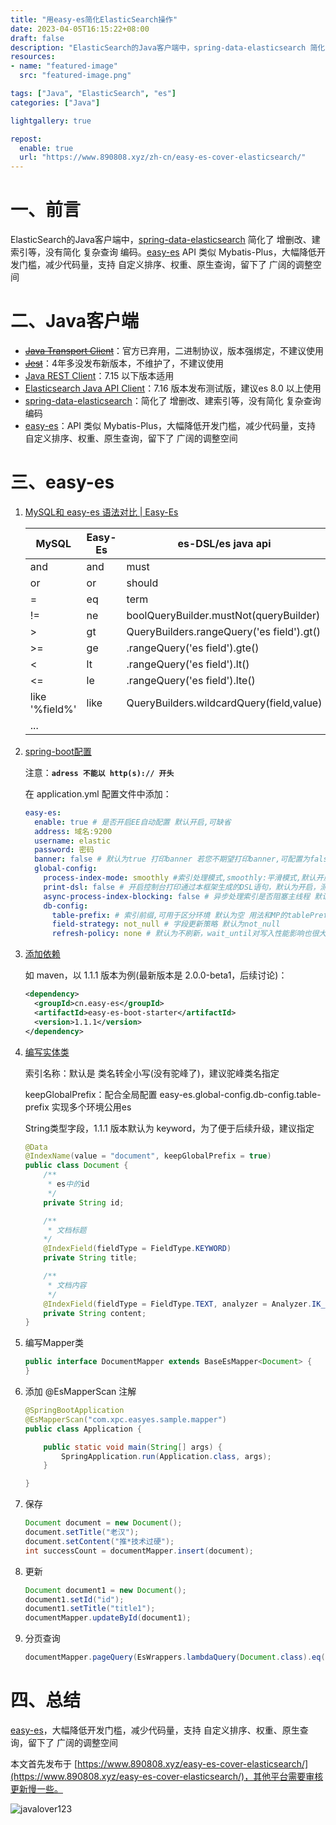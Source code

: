 ```yaml
---
title: "用easy-es简化ElasticSearch操作"
date: 2023-04-05T16:15:22+08:00
draft: false
description: "ElasticSearch的Java客户端中，spring-data-elasticsearch 简化了 增删改、建索引等，没有简化 复杂查询 编码。easy-es API 类似 Mybatis-Plus，大幅降低开发门槛，减少代码量，支持 自定义排序、权重、原生查询，留下了 广阔的调整空间"
resources:
- name: "featured-image"
  src: "featured-image.png"

tags: ["Java", "ElasticSearch", "es"]
categories: ["Java"]

lightgallery: true

repost:
  enable: true
  url: "https://www.890808.xyz/zh-cn/easy-es-cover-elasticsearch/"
---
```


<!--more-->

# 一、前言

ElasticSearch的Java客户端中，[spring-data-elasticsearch](https://github.com/spring-projects/spring-data-elasticsearch) 简化了 增删改、建索引等，没有简化 复杂查询 编码。[easy-es](https://www.easy-es.cn/) API 类似 Mybatis-Plus，大幅降低开发门槛，减少代码量，支持 自定义排序、权重、原生查询，留下了 广阔的调整空间

# 二、Java客户端

- ~~[Java Transport Client](https://www.elastic.co/guide/en/elasticsearch/client/java-api/current/index.html)~~：官方已弃用，二进制协议，版本强绑定，不建议使用
- ~~[Jest](https://github.com/searchbox-io/Jest)~~：4年多没发布新版本，不维护了，不建议使用
- [Java REST Client](https://www.elastic.co/guide/en/elasticsearch/client/java-rest/current/index.html)：7.15 以下版本适用
- [Elasticsearch Java API Client](https://www.elastic.co/guide/en/elasticsearch/client/java-api-client/current/index.html)：7.16 版本发布测试版，建议es 8.0 以上使用
- [spring-data-elasticsearch](https://github.com/spring-projects/spring-data-elasticsearch)：简化了 增删改、建索引等，没有简化 复杂查询 编码
- [easy-es](https://www.easy-es.cn/)：API 类似 Mybatis-Plus，大幅降低开发门槛，减少代码量，支持 自定义排序、权重、原生查询，留下了 广阔的调整空间

# 三、easy-es

1. [MySQL和 easy-es 语法对比 | Easy-Es](https://www.easy-es.cn/pages/8f3438/)
   
   | MySQL          | Easy-Es | es-DSL/es java api                        |
   | -------------- | ------- | ----------------------------------------- |
   | and            | and     | must                                      |
   | or             | or      | should                                    |
   | =              | eq      | term                                      |
   | !=             | ne      | boolQueryBuilder.mustNot(queryBuilder)    |
   | >              | gt      | QueryBuilders.rangeQuery('es field').gt() |
   | >=             | ge      | .rangeQuery('es field').gte()             |
   | <              | lt      | .rangeQuery('es field').lt()              |
   | <=             | le      | .rangeQuery('es field').lte()             |
   | like '%field%' | like    | QueryBuilders.wildcardQuery(field,value)  |
   | ...            |         |                                           |

2. [spring-boot配置](https://www.easy-es.cn/pages/eddebb/)
   
   注意：**`adress 不能以 http(s):// 开头`**
   
   在 application.yml 配置文件中添加：
   
   ```yml
   easy-es:
     enable: true # 是否开启EE自动配置 默认开启,可缺省
     address: 域名:9200
     username: elastic
     password: 密码
     banner: false # 默认为true 打印banner 若您不期望打印banner,可配置为false
     global-config:
       process-index-mode: smoothly #索引处理模式,smoothly:平滑模式,默认开启此模式, not_smoothly:非平滑模式, manual:手动模式
       print-dsl: false # 开启控制台打印通过本框架生成的DSL语句，默认为开启，测试稳定后的生产环境建议关闭，以提升少量性能
       async-process-index-blocking: false # 异步处理索引是否阻塞主线程 默认阻塞 数据量过大时调整为非阻塞异步进行 项目启动更快
       db-config:
         table-prefix: # 索引前缀,可用于区分环境 默认为空 用法和MP的tablePrefix一样的作用和用法
         field-strategy: not_null # 字段更新策略 默认为not_null
         refresh-policy: none # 默认为不刷新，wait_until对写入性能影响也很大
   ```

3. [添加依赖](https://www.easy-es.cn/pages/04414d/)
   
   如 maven，以 1.1.1 版本为例(最新版本是 2.0.0-beta1，后续讨论)：
   
   ```xml
   <dependency>
     <groupId>cn.easy-es</groupId>
     <artifactId>easy-es-boot-starter</artifactId>
     <version>1.1.1</version>
   </dependency>
   ```

4. [编写实体类](https://www.easy-es.cn/pages/ac41f0/)
   
   索引名称：默认是 类名转全小写(没有驼峰了)，建议驼峰类名指定
   
   keepGlobalPrefix：配合全局配置 easy-es.global-config.db-config.table-prefix 实现多个环境公用es
   
   String类型字段，1.1.1 版本默认为 keyword，为了便于后续升级，建议指定
   
   ```java
   @Data
   @IndexName(value = "document", keepGlobalPrefix = true)
   public class Document {
       /**
        * es中的id
        */
       private String id;
   
       /**
        * 文档标题
       */
       @IndexField(fieldType = FieldType.KEYWORD)
       private String title;
   
       /**
        * 文档内容
        */
       @IndexField(fieldType = FieldType.TEXT, analyzer = Analyzer.IK_SMART)
       private String content;
   }
   ```

5. 编写Mapper类
   
   ```java
   public interface DocumentMapper extends BaseEsMapper<Document> {
   }
   ```

6. 添加 @EsMapperScan 注解
   
   ```java
   @SpringBootApplication
   @EsMapperScan("com.xpc.easyes.sample.mapper")
   public class Application {
   
       public static void main(String[] args) {
           SpringApplication.run(Application.class, args);
       }
   
   }
   ```

7. 保存
   
   ```java
   Document document = new Document();
   document.setTitle("老汉");
   document.setContent("推*技术过硬");
   int successCount = documentMapper.insert(document);
   ```

8. 更新
   
   ```java
   Document document1 = new Document();
   document1.setId("id");
   document1.setTitle("title1");
   documentMapper.updateById(document1);
   ```

9. 分页查询
   
   ```java
   documentMapper.pageQuery(EsWrappers.lambdaQuery(Document.class).eq(Document::getTitle, "老汉"), 1, 20)
   ```

# 四、总结

[easy-es](https://www.easy-es.cn/)，大幅降低开发门槛，减少代码量，支持 自定义排序、权重、原生查询，留下了 广阔的调整空间

本文首先发布于 [https://www.890808.xyz/easy-es-cover-elasticsearch/](https://www.890808.xyz/easy-es-cover-elasticsearch/)，其他平台需要审核更新慢一些。

![javalover123](https://img.890808.xyz/file/javalover123/2023/04/688b88cfd4ed9f6fcd56828b849ce47c.jpg)
